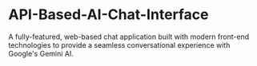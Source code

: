 # API-Based-AI-Chat-Interface
A fully-featured, web-based chat application built with modern front-end technologies to provide a seamless conversational experience with Google's Gemini AI.
